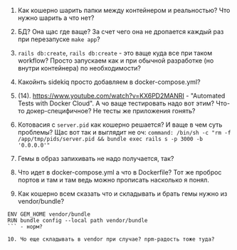 1. Как кошерно шарить папки между контейнером и реальностью?
Что нужно шарить а что нет?

2. БД? Она щас где ваще? За счет чего она не дропается каждый раз при перезапуске `make app`?

3. `rails db:create`, `rails db:create` - это ваще куда все при таком workflow? Просто запускаем как и при обычной разработке (но внутри контейнера) по необходимости?

4. Какойнть sidekiq просто добавляем в docker-compose.yml?

5. (14). https://www.youtube.com/watch?v=KX6PD2MANRI - "Automated Tests with Docker Cloud". А чо ваще тестировать надо вот этим? Что-то докер-специфичное? Не тесты же приложения гонять?

6. Котовасия с `server.pid` как кошерно решается? И ваще в чем суть проблемы?
Щас вот так и выглядит не оч: `command: /bin/sh -c "rm -f /app/tmp/pids/server.pid && bundle exec rails s -p 3000 -b '0.0.0.0'"`

7. Гемы в образ запихивать не надо получается, так?

8. Что идет в docker-compose.yml а что в Dockerfile? Тот же проброс портов и там и там ведь можно прописать насколько я понял.

9. Как кошерно всем сказать что и складывать и брать гемы нужно из vendor/bundle?  

```
ENV GEM_HOME vendor/bundle
RUN bundle config --local path vendor/bundle
``` - норм?

10. Чо еще складывать в vendor при случае? npm-радость тоже туда?

